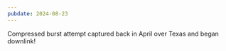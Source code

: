 ```yaml
---
pubdate: 2024-08-23
---
```


Compressed burst attempt captured back in April over Texas and began downlink!
